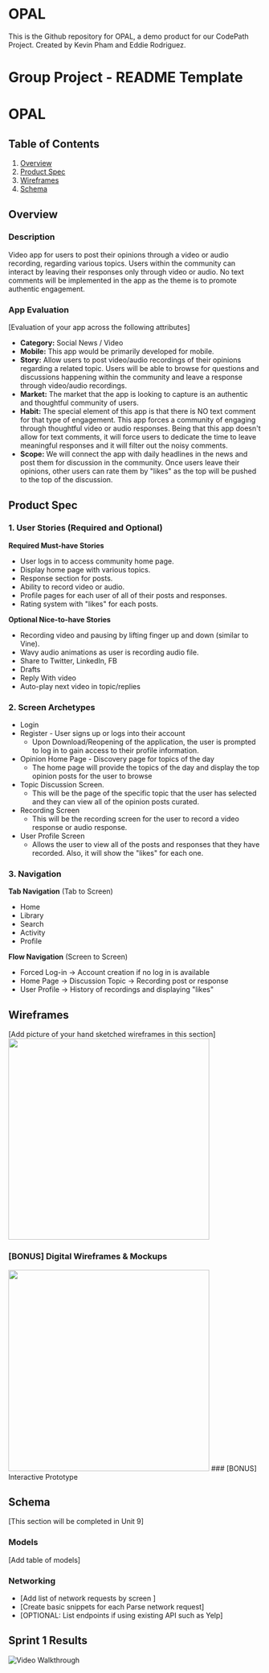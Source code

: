 # OPAL
This is the Github repository for OPAL, a demo product for our CodePath Project. Created by Kevin Pham and Eddie Rodriguez.

Group Project - README Template
===

# OPAL

## Table of Contents
1. [Overview](#Overview)
1. [Product Spec](#Product-Spec)
1. [Wireframes](#Wireframes)
2. [Schema](#Schema)

## Overview
### Description
Video app for users to post their opinions through a video or audio recording, regarding various topics. Users within the community can interact by leaving their responses only through video or audio. No text comments will be implemented in the app as the theme is to promote authentic engagement.

### App Evaluation
[Evaluation of your app across the following attributes]
- **Category:** Social News / Video
- **Mobile:** This app would be primarily developed for mobile.
- **Story:** Allow users to post video/audio recordings of their opinions regarding a related topic. Users will be able to browse for questions and discussions happening within the community and leave a response through video/audio recordings.
- **Market:** The market that the app is looking to capture is an authentic and thoughtful community of users.
- **Habit:** The special element of this app is that there is NO text comment for that type of engagement. This app forces a community of engaging through thoughtful video or audio responses. Being that this app doesn't allow for text comments, it will force users to dedicate the time to leave meaningful responses and it will filter out the noisy comments.
- **Scope:** We will connect the app with daily headlines in the news and post them for discussion in the community. Once users leave their opinions, other users can rate them by "likes" as the top will be pushed to the top of the discussion.

## Product Spec

### 1. User Stories (Required and Optional)

**Required Must-have Stories**

* User logs in to access community home page.
* Display home page with various topics.
* Response section for posts.
* Ability to record video or audio.
* Profile pages for each user of all of their posts and responses.
* Rating system with "likes" for each posts.


**Optional Nice-to-have Stories**

* Recording video and pausing by lifting finger up and down (similar to Vine).
* Wavy audio animations as user is recording audio file.
* Share to Twitter, LinkedIn, FB
* Drafts
* Reply With video
* Auto-play next video in topic/replies

### 2. Screen Archetypes

* Login 
* Register - User signs up or logs into their account
   * Upon Download/Reopening of the application, the user is prompted to log in to gain access to their profile information.
* Opinion Home Page - Discovery page for topics of the day
   * The home page will provide the topics of the day and display the top opinion posts for the user to browse
* Topic Discussion Screen.
   * This will be the page of the specific topic that the user has selected and they can view all of the opinion posts curated.
* Recording Screen 
   * This will be the recording screen for the user to record a video response or audio response.
* User Profile Screen
   * Allows the user to view all of the posts and responses that they have recorded. Also, it will show the "likes" for each one.

### 3. Navigation

**Tab Navigation** (Tab to Screen)

* Home
* Library
* Search
* Activity
* Profile

**Flow Navigation** (Screen to Screen)

* Forced Log-in -> Account creation if no log in is available
* Home Page -> Discussion Topic -> Recording post or response
* User Profile -> History of recordings and displaying "likes" 

## Wireframes
[Add picture of your hand sketched wireframes in this section]
<img src="https://i.imgur.com/vI3B5S7.jpg" height=400>
### [BONUS] Digital Wireframes & Mockups
<img src="https://i.imgur.com/vI3B5S7.jpg" height=400>
### [BONUS] Interactive Prototype

## Schema 
[This section will be completed in Unit 9]
### Models
[Add table of models]
### Networking
- [Add list of network requests by screen ]
- [Create basic snippets for each Parse network request]
- [OPTIONAL: List endpoints if using existing API such as Yelp]


## Sprint 1 Results
<img src='http://g.recordit.co/zjOqcokJqk.gif' title='Video Walkthrough' width='' alt='Video Walkthrough' />

